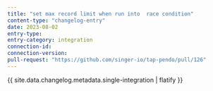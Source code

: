 ```yaml
---
title: "set max record limit when run into  race condition"
content-type: "changelog-entry"
date: 2023-08-02
entry-type: 
entry-category: integration
connection-id: 
connection-version: 
pull-request: "https://github.com/singer-io/tap-pendo/pull/126"
---
```

{{ site.data.changelog.metadata.single-integration | flatify }}